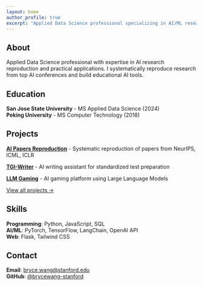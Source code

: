 ```yaml
---
layout: home
author_profile: true
excerpt: "Applied Data Science professional specializing in AI/ML research reproduction and practical applications."
---
```


## About

Applied Data Science professional with expertise in AI research reproduction and practical applications. I systematically reproduce research from top AI conferences and build educational AI tools.

## Education

**San Jose State University** - MS Applied Data Science (2024)  
**Peking University** - MS Computer Technology (2018)

## Projects

**[AI Papers Reproduction](https://github.com/brycewang-stanford/awesome-ai-papers-reproduction)** - Systematic reproduction of papers from NeurIPS, ICML, ICLR

**[TGI-Writer](https://github.com/brycewang-stanford/TGI-Writer)** - AI writing assistant for standardized test preparation

**[LLM Gaming](https://github.com/brycewang-stanford/llm-play-games)** - AI gaming platform using Large Language Models

[View all projects →](/projects/)

## Skills

**Programming**: Python, JavaScript, SQL  
**AI/ML**: PyTorch, TensorFlow, LangChain, OpenAI API  
**Web**: Flask, Tailwind CSS

## Contact

**Email**: bryce.wang@stanford.edu  
**GitHub**: [@brycewang-stanford](https://github.com/brycewang-stanford)